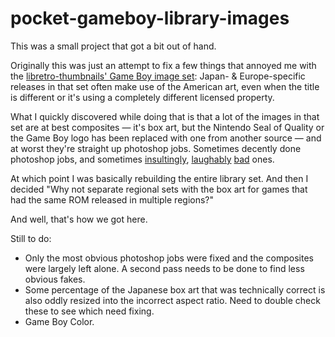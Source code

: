 # pocket-gameboy-library-images

This was a small project that got a bit out of hand.

Originally this was just an attempt to fix a few things that annoyed me with the [libretro-thumbnails' Game Boy image set](https://github.com/libretro-thumbnails/Nintendo_-_Game_Boy): Japan- & Europe-specific releases in that 
set often make use of the American art, even when the title is different or it's using a completely different licensed property.

What I quickly discovered while doing that is that a lot of the images in that set are at best composites — it's box art, but the Nintendo Seal of Quality or the Game Boy logo has been replaced with one from another source — and at worst they're straight up photoshop jobs. Sometimes decently done photoshop jobs, and sometimes
[insultingly](https://github.com/libretro-thumbnails/Nintendo_-_Game_Boy/blob/b1e90a4/Named_Boxarts/World%20Beach%20Volley%20-%201992%20GB%20Cup%20(Europe).png),
[laughably](https://github.com/libretro-thumbnails/Nintendo_-_Game_Boy/blob/b1e90a47ad525df6bd4deb7fedefc81edfa80400/Named_Boxarts/Ring%20Rage%20(USA).png) [bad](https://github.com/libretro-thumbnails/Nintendo_-_Game_Boy/blob/b1e90a4/Named_Boxarts/Super%20James%20Pond%20(Europe).png) ones.

At which point I was basically rebuilding the entire library set. And then I decided "Why not separate regional sets with the box art for games that had the same ROM released in multiple regions?"

And well, that's how we got here.

Still to do:
* Only the most obvious photoshop jobs were fixed and the composites were largely left alone. A second pass needs to be done to find less obvious fakes.
* Some percentage of the Japanese box art that was technically correct is also oddly resized into the incorrect aspect ratio. Need to double check these to see which need fixing.
* Game Boy Color.
